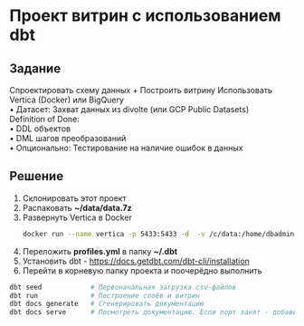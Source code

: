 # Проект витрин с использованием dbt

## Задание
Спроектировать схему данных + Построить витрину Использовать Vertica (Docker) или BigQuery \
• Датасет: Захват данных из divolte (или GCP Public Datasets) \
Definition of Done: \
• DDL объектов \
• DML шагов преобразований \
• Опционально: Тестирование на наличие ошибок в данных

## Решение 
1. Склонировать этот проект
2. Распаковать **~/data/data.7z**
2. Развернуть Vertica в Docker
   ```bash
   docker run --name vertica -p 5433:5433 -d  -v /c/data:/home/dbadmin/docker jbfavre/vertica:latest
   ```
3. Переложить **profiles.yml** в папку **~/.dbt**
4. Установить dbt - https://docs.getdbt.com/dbt-cli/installation
5. Перейти в корневую папку проекта и поочерёдно выполнить

```bash
dbt seed            # Первоначальная загрузка csv-файлов
dbt run             # Построение слоёв и витрин
dbt docs generate   # Сгенерировать документацию
dbt docs serve      # Посмотреть документацию. Если порт занят - добавить параметр --port [port]
```